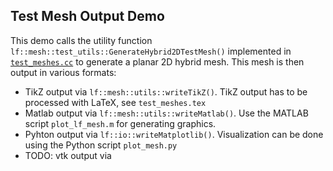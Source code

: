 ## Test Mesh Output Demo

This demo calls the utility function `lf::mesh::test_utils::GenerateHybrid2DTestMesh()`
implemented in
[`test_meshes.cc`](https://github.com/craffael/lehrfempp/blob/master/lib/lf/mesh/test_utils/test_meshes.cc)
to generate a planar 2D hybrid mesh. This mesh is then output in various formats:

- TikZ output via `lf::mesh::utils::writeTikZ()`. TikZ output has to be processed with
  LaTeX, see `test_meshes.tex`
- Matlab output via `lf::mesh::utils::writeMatlab()`. Use the MATLAB script
  `plot_lf_mesh.m` for generating graphics.
- Pyhton output via `lf::io::writeMatplotlib()`. Visualization can be done using the
  Python script `plot_mesh.py`
- TODO: vtk output via


